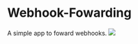 # Webhook-Fowarding
A simple app to foward webhooks.
![](https://dcbadge.limes.pink/api/shield/1207000339572723762)
